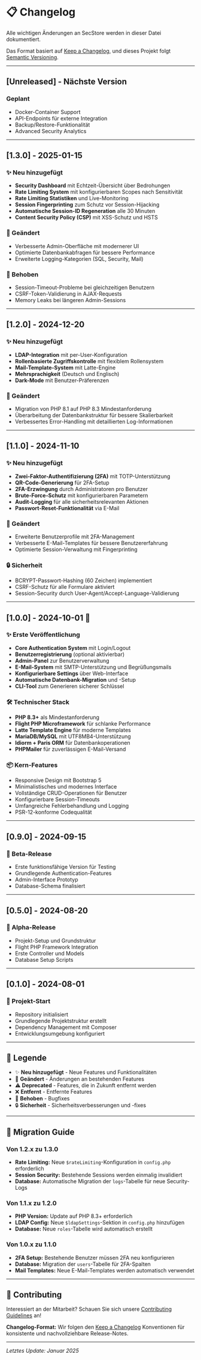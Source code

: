 # 📋 Changelog

Alle wichtigen Änderungen an SecStore werden in dieser Datei dokumentiert.

Das Format basiert auf [Keep a Changelog](https://keepachangelog.com/de/1.0.0/),
und dieses Projekt folgt [Semantic Versioning](https://semver.org/lang/de/).

---

## [Unreleased] - Nächste Version
### Geplant
- Docker-Container Support
- API-Endpoints für externe Integration
- Backup/Restore-Funktionalität
- Advanced Security Analytics

---

## [1.3.0] - 2025-01-15
### ✨ Neu hinzugefügt
- **Security Dashboard** mit Echtzeit-Übersicht über Bedrohungen
- **Rate Limiting System** mit konfigurierbaren Scopes nach Sensitivität
- **Rate Limiting Statistiken** und Live-Monitoring
- **Session Fingerprinting** zum Schutz vor Session-Hijacking
- **Automatische Session-ID Regeneration** alle 30 Minuten
- **Content Security Policy (CSP)** mit XSS-Schutz und HSTS

### 🔄 Geändert
- Verbesserte Admin-Oberfläche mit modernerer UI
- Optimierte Datenbankabfragen für bessere Performance
- Erweiterte Logging-Kategorien (SQL, Security, Mail)

### 🐛 Behoben
- Session-Timeout-Probleme bei gleichzeitigen Benutzern
- CSRF-Token-Validierung in AJAX-Requests
- Memory Leaks bei längeren Admin-Sessions

---

## [1.2.0] - 2024-12-20
### ✨ Neu hinzugefügt
- **LDAP-Integration** mit per-User-Konfiguration
- **Rollenbasierte Zugriffskontrolle** mit flexiblem Rollensystem
- **Mail-Template-System** mit Latte-Engine
- **Mehrsprachigkeit** (Deutsch und Englisch)
- **Dark-Mode** mit Benutzer-Präferenzen

### 🔄 Geändert
- Migration von PHP 8.1 auf PHP 8.3 Mindestanforderung
- Überarbeitung der Datenbankstruktur für bessere Skalierbarkeit
- Verbessertes Error-Handling mit detaillierten Log-Informationen

---

## [1.1.0] - 2024-11-10
### ✨ Neu hinzugefügt
- **Zwei-Faktor-Authentifizierung (2FA)** mit TOTP-Unterstützung
- **QR-Code-Generierung** für 2FA-Setup
- **2FA-Erzwingung** durch Administratoren pro Benutzer
- **Brute-Force-Schutz** mit konfigurierbaren Parametern
- **Audit-Logging** für alle sicherheitsrelevanten Aktionen
- **Passwort-Reset-Funktionalität** via E-Mail

### 🔄 Geändert
- Erweiterte Benutzerprofile mit 2FA-Management
- Verbesserte E-Mail-Templates für bessere Benutzererfahrung
- Optimierte Session-Verwaltung mit Fingerprinting

### 🔒 Sicherheit
- BCRYPT-Passwort-Hashing (60 Zeichen) implementiert
- CSRF-Schutz für alle Formulare aktiviert
- Session-Security durch User-Agent/Accept-Language-Validierung

---

## [1.0.0] - 2024-10-01 🎉
### ✨ Erste Veröffentlichung
- **Core Authentication System** mit Login/Logout
- **Benutzerregistrierung** (optional aktivierbar)
- **Admin-Panel** zur Benutzerverwaltung
- **E-Mail-System** mit SMTP-Unterstützung und Begrüßungsmails
- **Konfigurierbare Settings** über Web-Interface
- **Automatische Datenbank-Migration** und -Setup
- **CLI-Tool** zum Generieren sicherer Schlüssel

### 🛠️ Technischer Stack
- **PHP 8.3+** als Mindestanforderung
- **Flight PHP Microframework** für schlanke Performance  
- **Latte Template Engine** für moderne Templates
- **MariaDB/MySQL** mit UTF8MB4-Unterstützung
- **Idiorm + Paris ORM** für Datenbankoperationen
- **PHPMailer** für zuverlässigen E-Mail-Versand

### 📦 Kern-Features
- Responsive Design mit Bootstrap 5
- Minimalistisches und modernes Interface
- Vollständige CRUD-Operationen für Benutzer
- Konfigurierbare Session-Timeouts
- Umfangreiche Fehlerbehandlung und Logging
- PSR-12-konforme Codequalität

---

## [0.9.0] - 2024-09-15
### 🔧 Beta-Release
- Erste funktionsfähige Version für Testing
- Grundlegende Authentication-Features
- Admin-Interface Prototyp
- Database-Schema finalisiert

---

## [0.5.0] - 2024-08-20
### 🚀 Alpha-Release
- Projekt-Setup und Grundstruktur
- Flight PHP Framework Integration
- Erste Controller und Models
- Database Setup Scripts

---

## [0.1.0] - 2024-08-01
### 🌱 Projekt-Start
- Repository initialisiert
- Grundlegende Projektstruktur erstellt
- Dependency Management mit Composer
- Entwicklungsumgebung konfiguriert

---

## 📝 Legende

- ✨ **Neu hinzugefügt** - Neue Features und Funktionalitäten
- 🔄 **Geändert** - Änderungen an bestehenden Features
- ⚠️ **Deprecated** - Features, die in Zukunft entfernt werden
- ❌ **Entfernt** - Entfernte Features
- 🐛 **Behoben** - Bugfixes
- 🔒 **Sicherheit** - Sicherheitsverbesserungen und -fixes

---

## 🚀 Migration Guide

### Von 1.2.x zu 1.3.0
- **Rate Limiting:** Neue `$rateLimiting`-Konfiguration in `config.php` erforderlich
- **Session Security:** Bestehende Sessions werden einmalig invalidiert
- **Database:** Automatische Migration der `logs`-Tabelle für neue Security-Logs

### Von 1.1.x zu 1.2.0
- **PHP Version:** Update auf PHP 8.3+ erforderlich
- **LDAP Config:** Neue `$ldapSettings`-Sektion in `config.php` hinzufügen
- **Database:** Neue `roles`-Tabelle wird automatisch erstellt

### Von 1.0.x zu 1.1.0  
- **2FA Setup:** Bestehende Benutzer müssen 2FA neu konfigurieren
- **Database:** Migration der `users`-Tabelle für 2FA-Spalten
- **Mail Templates:** Neue E-Mail-Templates werden automatisch verwendet

---

## 🤝 Contributing

Interessiert an der Mitarbeit? Schauen Sie sich unsere [Contributing Guidelines](CONTRIBUTING.md) an!

**Changelog-Format:** Wir folgen den [Keep a Changelog](https://keepachangelog.com/) Konventionen für konsistente und nachvollziehbare Release-Notes.

---

*Letztes Update: Januar 2025*